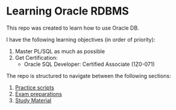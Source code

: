 # Learning Oracle RDBMS

This repo was created to learn how to use Oracle DB.

I have the following learning objectives (in order of priority):

1. Master PL/SQL as much as possible
2. Get Certification:
   - Oracle SQL Developer: Certified Associate (1Z0-071)

The repo is structured to navigate between the following sections:

1. [Practice scripts](00_01_practice_scripts/README.md)
1. [Exam preparations](00_02_exam_preparation/README.md)
1. [Study Material](01_00_study_material/README.md)
